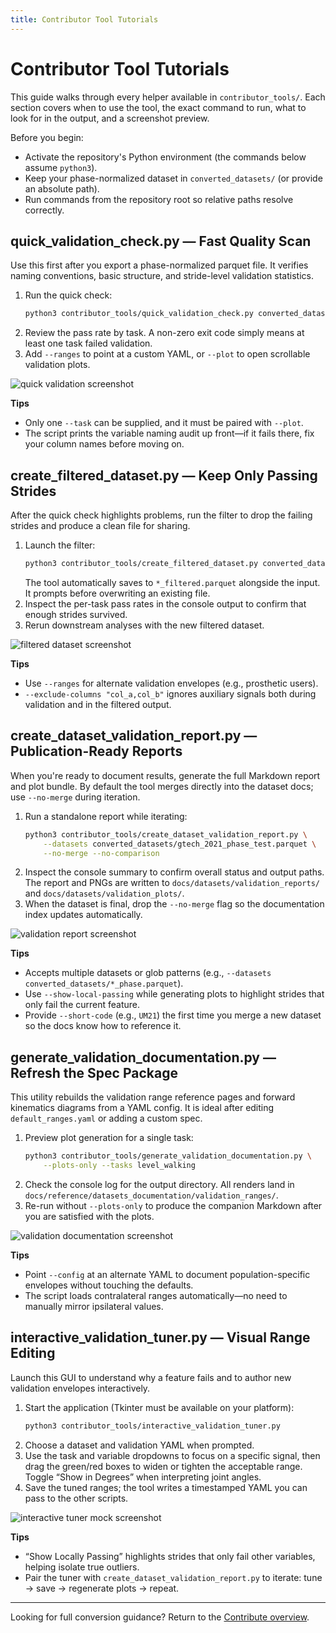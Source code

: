 ```yaml
---
title: Contributor Tool Tutorials
---
```


# Contributor Tool Tutorials

This guide walks through every helper available in `contributor_tools/`. Each section covers when to use the tool, the exact command to run, what to look for in the output, and a screenshot preview.

Before you begin:
- Activate the repository's Python environment (the commands below assume `python3`).
- Keep your phase-normalized dataset in `converted_datasets/` (or provide an absolute path).
- Run commands from the repository root so relative paths resolve correctly.

## quick_validation_check.py — Fast Quality Scan

Use this first after you export a phase-normalized parquet file. It verifies naming conventions, basic structure, and stride-level validation statistics.

1. Run the quick check:
   ```bash
   python3 contributor_tools/quick_validation_check.py converted_datasets/gtech_2021_phase_test.parquet
   ```
2. Review the pass rate by task. A non-zero exit code simply means at least one task failed validation.
3. Add `--ranges` to point at a custom YAML, or `--plot` to open scrollable validation plots.

![quick validation screenshot](../assets/quick_validation_check_terminal.png)

**Tips**
- Only one `--task` can be supplied, and it must be paired with `--plot`.
- The script prints the variable naming audit up front—if it fails there, fix your column names before moving on.

## create_filtered_dataset.py — Keep Only Passing Strides

After the quick check highlights problems, run the filter to drop the failing strides and produce a clean file for sharing.

1. Launch the filter:
   ```bash
   python3 contributor_tools/create_filtered_dataset.py converted_datasets/gtech_2021_phase_test.parquet
   ```
   The tool automatically saves to `*_filtered.parquet` alongside the input. It prompts before overwriting an existing file.
2. Inspect the per-task pass rates in the console output to confirm that enough strides survived.
3. Rerun downstream analyses with the new filtered dataset.

![filtered dataset screenshot](../assets/create_filtered_dataset_terminal.png)

**Tips**
- Use `--ranges` for alternate validation envelopes (e.g., prosthetic users).
- `--exclude-columns "col_a,col_b"` ignores auxiliary signals both during validation and in the filtered output.

## create_dataset_validation_report.py — Publication-Ready Reports

When you're ready to document results, generate the full Markdown report and plot bundle. By default the tool merges directly into the dataset docs; use `--no-merge` during iteration.

1. Run a standalone report while iterating:
   ```bash
   python3 contributor_tools/create_dataset_validation_report.py \
       --datasets converted_datasets/gtech_2021_phase_test.parquet \
       --no-merge --no-comparison
   ```
2. Inspect the console summary to confirm overall status and output paths. The report and PNGs are written to `docs/datasets/validation_reports/` and `docs/datasets/validation_plots/`.
3. When the dataset is final, drop the `--no-merge` flag so the documentation index updates automatically.

![validation report screenshot](../assets/create_dataset_validation_report_terminal.png)

**Tips**
- Accepts multiple datasets or glob patterns (e.g., `--datasets converted_datasets/*_phase.parquet`).
- Use `--show-local-passing` while generating plots to highlight strides that only fail the current feature.
- Provide `--short-code` (e.g., `UM21`) the first time you merge a new dataset so the docs know how to reference it.

## generate_validation_documentation.py — Refresh the Spec Package

This utility rebuilds the validation range reference pages and forward kinematics diagrams from a YAML config. It is ideal after editing `default_ranges.yaml` or adding a custom spec.

1. Preview plot generation for a single task:
   ```bash
   python3 contributor_tools/generate_validation_documentation.py \
       --plots-only --tasks level_walking
   ```
2. Check the console log for the output directory. All renders land in `docs/reference/datasets_documentation/validation_ranges/`.
3. Re-run without `--plots-only` to produce the companion Markdown after you are satisfied with the plots.

![validation documentation screenshot](../assets/generate_validation_documentation_terminal.png)

**Tips**
- Point `--config` at an alternate YAML to document population-specific envelopes without touching the defaults.
- The script loads contralateral ranges automatically—no need to manually mirror ipsilateral values.

## interactive_validation_tuner.py — Visual Range Editing

Launch this GUI to understand why a feature fails and to author new validation envelopes interactively.

1. Start the application (Tkinter must be available on your platform):
   ```bash
   python3 contributor_tools/interactive_validation_tuner.py
   ```
2. Choose a dataset and validation YAML when prompted.
3. Use the task and variable dropdowns to focus on a specific signal, then drag the green/red boxes to widen or tighten the acceptable range. Toggle “Show in Degrees” when interpreting joint angles.
4. Save the tuned ranges; the tool writes a timestamped YAML you can pass to the other scripts.

![interactive tuner mock screenshot](../assets/interactive_validation_tuner_mock.png)

**Tips**
- “Show Locally Passing” highlights strides that only fail other variables, helping isolate true outliers.
- Pair the tuner with `create_dataset_validation_report.py` to iterate: tune → save → regenerate plots → repeat.

---

Looking for full conversion guidance? Return to the [Contribute overview](index.md).
